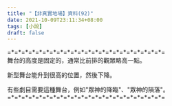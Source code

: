 ```yaml
---
title: "【非真實地場】資料(92)"
date: 2021-10-09T23:11:34+08:00
tags: [小說]
draft: false
---
```


=\*=\*=\*=\*=\*=\*=\*=\*=\*=\*=\*=\*=\*=\*=\*=\*=\*=\*=\*=\*=\*=\*=  
舞台的高度是固定的，通常比前排的觀眾略高一點。  

新型舞台能升到很高的位置，然後下降。  

有些劇目需要這種舞台，例如"眾神的降臨"、"眾神的隕落"。  
=\*=\*=\*=\*=\*=\*=\*=\*=\*=\*=\*=\*=\*=\*=\*=\*=\*=\*=\*=\*=\*=\*=  